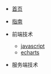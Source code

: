 * [首页](README)
* [指南](guide)

*  前端技术
    * [javascript](show/jacascript/)
    * [echarts](show/nodejs/)
*  服务端技术